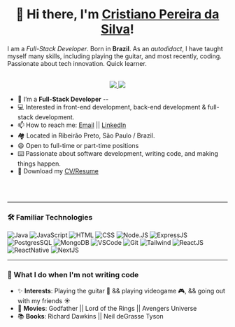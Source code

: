 <!--
**snlaight/snlaight** is a ✨ _special_ ✨ repository because its `README.md` (this file) appears on your GitHub profile.
 -->
 <h1 align="center">👋 Hi there, I'm <a href="https://github.com/cristianoprogramador">Cristiano Pereira da Silva</a>!</h1> 
I am a <i>Full-Stack Developer</i>. Born in <strong>Brazil</strong>. As an <i>autodidact</i>, I have taught myself many skills, including playing the guitar, and most recently, coding. Passionate about tech innovation. Quick learner. 
<!-- https://shields.io/ -->
<p align="center"><br/>
 <a href="https://www.linkedin.com/in/cristiano-pereira-da-silva-bb991a124/">
  <img src="https://img.shields.io/badge/LinkedIn-0077B5?style=for-the-badge&logo=linkedin&logoColor=white">
 </a>
 <a href="https://cristianosilvadev.com/">
  <img src="https://img.shields.io/badge/website-000000?style=for-the-badge&logo=About.me&logoColor=white">
 </a>
</p>

- 📄   I’m a **Full-Stack Developer** --
- 💻   Interested in front-end development, back-end development & full-stack development. 
- 📫   How to reach me: [Email](mailto:cristiano_own@hotmail.com.br "cristiano@hotmail.com.br") || [LinkedIn](https://www.linkedin.com/in/cristiano-pereira-da-silva-bb991a124/ "cristiano-silva")
- 🏘  Located in Ribeirão Preto, São Paulo / Brazil.
- 😄   Open to full-time or part-time positions 
- ⌨️  Passionate about software development, writing code, and making things happen.
- 📝   Download my [CV/Resume](https://cristianosilvadev.com/static/media/CV-updated.988de26d3166fdf94038.pdf)
<br>



<br>

---


### 🛠️ Familiar Technologies
![Java](https://img.shields.io/badge/-Java-black?style=round-square&logo=java)
![JavaScript](https://img.shields.io/badge/-JavaScript-black?style=round-square&logo=javascript)
![HTML](https://img.shields.io/badge/-HTML5-black?style=round-square&logo=html5)
![CSS](https://img.shields.io/badge/-CSS3-black?style=round-square&logo=css3)
![Node.JS](https://img.shields.io/badge/-Node.js-black?style=round-square&logo=node.js&logoColor=green)
![ExpressJS](https://img.shields.io/badge/-Express-black?style=round-square&logo=express&logoColor=white)
![PostgresSQL](https://img.shields.io/badge/-SQL-black?style=round-square&logo=postgresql&logoColor=blue)
![MongoDB](https://img.shields.io/badge/-MongoDB-black?style=round-square&logo=mongodb&logoColor=green)
![VSCode](https://img.shields.io/badge/-VSCode-black?style=round-square&logo=visualstudiocode&logoColor=blue)
![Git](https://img.shields.io/badge/-Git-black?style=round-square&logo=git)
![Tailwind](https://img.shields.io/badge/-Tailwind-black?style=round-square&logo=tailwindcss&logoColor=blue)
![ReactJS](https://img.shields.io/badge/-ReactJs-000000?logo=react)
![ReactNative](https://img.shields.io/badge/-ReactNative-000000?logo=react)
![NextJS](https://img.shields.io/badge/-NextJS-black?style=round-square&logo=next.js&logoColor=white)



---

### 🧔 What I do when I'm not writing code
- ✨ **Interests**: Playing the guitar 🎸 && playing videogame 🎮, && going out with my friends ☀️
- 🎥 **Movies**: Godfather || Lord of the Rings || Avengers Universe
- 📚 **Books**: Richard Dawkins || Neil deGrasse Tyson
